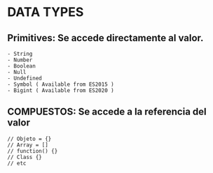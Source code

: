 
# DATA TYPES

## Primitives: Se accede directamente al valor.

    - String
    - Number
    - Boolean
    - Null
    - Undefined
    - Symbol ( Available from ES2015 )
    - Bigint ( Available from ES2020 ) 


## COMPUESTOS: Se accede a la referencia del valor

    // Objeto = {}
    // Array = []
    // function() {}
    // Class {}
    // etc



